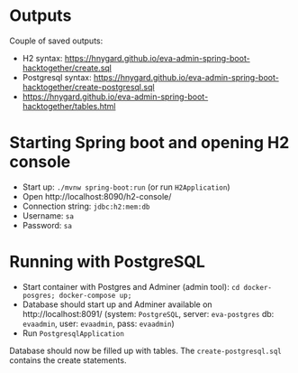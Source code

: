 # Outputs
Couple of saved outputs:
- H2 syntax: https://hnygard.github.io/eva-admin-spring-boot-hacktogether/create.sql
- Postgresql syntax: https://hnygard.github.io/eva-admin-spring-boot-hacktogether/create-postgresql.sql
- https://hnygard.github.io/eva-admin-spring-boot-hacktogether/tables.html


# Starting Spring boot and opening H2 console
- Start up: `./mvnw spring-boot:run` (or run `H2Application`)
- Open http://localhost:8090/h2-console/
- Connection string: `jdbc:h2:mem:db`
- Username: `sa`
- Password: `sa`

# Running with PostgreSQL

- Start container with Postgres and Adminer (admin tool):
`cd docker-posgres; docker-compose up;`
- Database should start up and Adminer available on http://localhost:8091/ (system: `PostgreSQL`, server: `eva-postgres` db: `evaadmin`, user: `evaadmin`, pass: `evaadmin`)
- Run `PostgresqlApplication`

Database should now be filled up with tables. The `create-postgresql.sql` contains the create statements.
